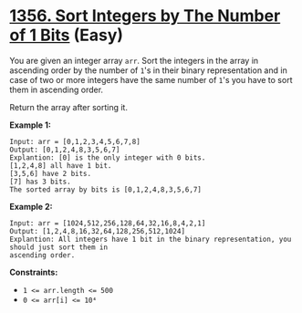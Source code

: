 # [1356. Sort Integers by The Number of 1 Bits][link] (Easy)

[link]: https://leetcode.com/problems/sort-integers-by-the-number-of-1-bits/

You are given an integer array `arr`. Sort the integers in the array in ascending order by the
number of `1`'s in their binary representation and in case of two or more integers have the same
number of `1`'s you have to sort them in ascending order.

Return the array after sorting it.

**Example 1:**

```
Input: arr = [0,1,2,3,4,5,6,7,8]
Output: [0,1,2,4,8,3,5,6,7]
Explantion: [0] is the only integer with 0 bits.
[1,2,4,8] all have 1 bit.
[3,5,6] have 2 bits.
[7] has 3 bits.
The sorted array by bits is [0,1,2,4,8,3,5,6,7]
```

**Example 2:**

```
Input: arr = [1024,512,256,128,64,32,16,8,4,2,1]
Output: [1,2,4,8,16,32,64,128,256,512,1024]
Explantion: All integers have 1 bit in the binary representation, you should just sort them in
ascending order.
```

**Constraints:**

- `1 <= arr.length <= 500`
- `0 <= arr[i] <= 10⁴`

